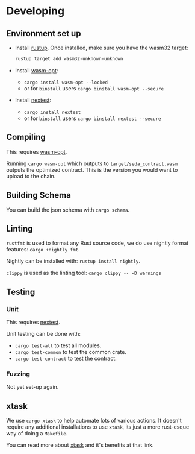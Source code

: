 # Developing

[1]: https://rustup.rs/
[2]: https://github.com/WebAssembly/binaryen
[3]: https://nexte.st/


## Environment set up

- Install [rustup][1]. Once installed, make sure you have the wasm32 target:

  ```bash
  rustup target add wasm32-unknown-unknown
  ```

- Install [wasm-opt][2]:
  - `cargo install wasm-opt --locked`
  - or for `binstall` users `cargo binstall wasm-opt --secure`


- Install [nextest][3]:
  - `cargo install nextest`
  - or for `binstall` users `cargo binstall nextest --secure`

## Compiling

This requires [wasm-opt][2].

Running `cargo wasm-opt` which outputs to `target/seda_contract.wasm` outputs the optimized contract. This is the version you would want to upload to the chain.

## Building Schema

You can build the json schema with `cargo schema`.

## Linting

`rustfmt` is used to format any Rust source code, we do use nightly format features: `cargo +nightly fmt`.

Nightly can be installed with: `rustup install nightly`. 

`clippy` is used as the linting tool: `cargo clippy -- -D warnings`

## Testing

### Unit

This requires [nextest][3].

Unit testing can be done with:
- `cargo test-all` to test all modules.
- `cargo test-common` to test the common crate.
- `cargo test-contract` to test the contract.


### Fuzzing

Not yet set-up again.
<!-- 
To install fuzzing deps you can run:

```sh
make install-fuzz-deps
```

To list fuzz targets you can run:

```sh
make fuzz-list
```

> [!NOTE]
> The first time you do a `fuzz-run` command takes a very long time to build...
> This does cause the make command to timeout... not sure how to workaround that...

To run a fuzz target indefinitely:

```sh
FUZZ_TARGET=proxy-instantiate make fuzz-run
```

To run a fuzz target for a specifed amount of time:

```sh
TIME=1h FUZZ_TARGET=proxy-instantiate make fuzz-run-timeout
```

To re-run a found failing instance:

```sh
FUZZ_TARGET=proxy-instantiate ARTIFACT_PATH=./fuzz/artifacts/proxy-instantiate/crash-foo make fuzz-reproduce
```

To minify a found failing instance:

```sh
FUZZ_TARGET=proxy-instantiate ARTIFACT_PATH=./fuzz/artifacts/proxy-instantiate/crash-foo make fuzz-minify
```

When a failing instance is found the fuzzer will stop and tell you how to reproduce and mimize the test case:

Example output:

```bash
thread '<unnamed>' panicked at 'assertion failed: claimable_balance.amount > 0', fuzz_targets/fuzz_target_1.rs:130:13
note: run with `RUST_BACKTRACE=1` environment variable to display a backtrace
==6102== ERROR: libFuzzer: deadly signal
    #0 0x561f6ae3a431  (/home/azureuser/data/stellar/soroban-examples/fuzzing/fuzz/target/x86_64-unknown-linux-gnu/release/fuzz_target_1+0x1c80431) (BuildId: 6a95a932984a405ebab8171dddc9f812fdf16846)
    #1 0x561f6e3855b0  (/home/azureuser/data/stellar/soroban-examples/fuzzing/fuzz/target/x86_64-unknown-linux-gnu/release/fuzz_target_1+0x51cb5b0) (BuildId: 6a95a932984a405ebab8171dddc9f812fdf16846)
    #2 0x561f6e35c08a  (/home/azureuser/data/stellar/soroban-examples/fuzzing/fuzz/target/x86_64-unknown-linux-gnu/release/fuzz_target_1+0x51a208a) (BuildId: 6a95a932984a405ebab8171dddc9f812fdf16846)
    #3 0x7fce05f5e08f  (/lib/x86_64-linux-gnu/libc.so.6+0x4308f) (BuildId: 1878e6b475720c7c51969e69ab2d276fae6d1dee)
    #4 0x7fce05f5e00a  (/lib/x86_64-linux-gnu/libc.so.6+0x4300a) (BuildId: 1878e6b475720c7c51969e69ab2d276fae6d1dee)
    #5 0x7fce05f3d858  (/lib/x86_64-linux-gnu/libc.so.6+0x22858) (BuildId: 1878e6b475720c7c51969e69ab2d276fae6d1dee)
    ...
    #27 0x561f6e3847b9  (/home/azureuser/data/stellar/soroban-examples/fuzzing/fuzz/target/x86_64-unknown-linux-gnu/release/fuzz_target_1+0x51ca7b9) (BuildId: 6a95a932984a405ebab8171dddc9f812fdf16846)
    #28 0x561f6ad98346  (/home/azureuser/data/stellar/soroban-examples/fuzzing/fuzz/target/x86_64-unknown-linux-gnu/release/fuzz_target_1+0x1bde346) (BuildId: 6a95a932984a405ebab8171dddc9f812fdf16846)
    #29 0x7fce05f3f082  (/lib/x86_64-linux-gnu/libc.so.6+0x24082) (BuildId: 1878e6b475720c7c51969e69ab2d276fae6d1dee)
    #30 0x561f6ad9837d  (/home/azureuser/data/stellar/soroban-examples/fuzzing/fuzz/target/x86_64-unknown-linux-gnu/release/fuzz_target_1+0x1bde37d) (BuildId: 6a95a932984a405ebab8171dddc9f812fdf16846)

NOTE: libFuzzer has rudimentary signal handlers.
      Combine libFuzzer with AddressSanitizer or similar for better crash reports.
SUMMARY: libFuzzer: deadly signal
MS: 0 ; base unit: 0000000000000000000000000000000000000000
0x0,0x0,0x0,0x0,0x0,0x0,0x0,0x0,0x0,0x0,0x0,0x0,0x0,0x0,0x0,0x0,0x0,0x0,0x5d,0x0,0x0,0x0,0x0,0x0,0x0,0x0,0x0,0xff,0x5f,0x5f,0x52,0xff,
\000\000\000\000\000\000\000\000\000\000\000\000\000\000\000\000\000\000]\000\000\000\000\000\000\000\000\377__R\377
artifact_prefix='/home/azureuser/data/stellar/soroban-examples/fuzzing/fuzz/artifacts/fuzz_target_1/'; Test unit written to /home/azureuser/data/stellar/soroban-examples/fuzzing/fuzz/artifacts/fuzz_target_1/crash-04704b1542f61a21a4649e39023ec57ff502f627
Base64: AAAAAAAAAAAAAAAAAAAAAAAAXQAAAAAAAAAA/19fUv8=

────────────────────────────────────────────────────────────────────────────────

Failing input:

        fuzz/artifacts/fuzz_target_1/crash-04704b1542f61a21a4649e39023ec57ff502f627

Output of `std::fmt::Debug`:

        Input {
            deposit_amount: 0,
            claim_amount: -901525218878596739118967460911579136,
        }

Reproduce with:

        cargo fuzz run fuzz_target_1 fuzz/artifacts/fuzz_target_1/crash-04704b1542f61a21a4649e39023ec57ff502f627

Minimize test case with:

        cargo fuzz tmin fuzz_target_1 fuzz/artifacts/fuzz_target_1/crash-04704b1542f61a21a4649e39023ec57ff502f627

────────────────────────────────────────────────────────────────────────────────

Error: Fuzz target exited with exit status: 77
```

Just note the two following things:

1. To run cargo fuzz yourself currently on the this repo you must do `cargo +nightly-2024-01-21 fuzz ...`, or just run the commands above.
2. These failures are gitignored. The goal is to minimize and create a unit test. -->

## xtask

We use `cargo xtask` to help automate lots of various actions.
It doesn't require any additional installations to use `xtask`, its just a more rust-esque way of doing a `Makefile`.

You can read more about [xtask](https://github.com/matklad/cargo-xtask) and it's benefits at that link.
